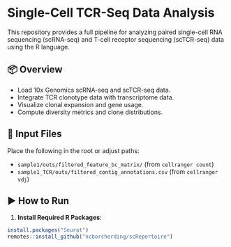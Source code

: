 # Single-Cell TCR-Seq Data Analysis

This repository provides a full pipeline for analyzing paired single-cell RNA sequencing (scRNA-seq) and T-cell receptor sequencing (scTCR-seq) data using the R language.

## 📦 Overview

- Load 10x Genomics scRNA-seq and scTCR-seq data.
- Integrate TCR clonotype data with transcriptome data.
- Visualize clonal expansion and gene usage.
- Compute diversity metrics and clone distributions.

## 📁 Input Files

Place the following in the root or adjust paths:
- `sample1/outs/filtered_feature_bc_matrix/` (from `cellranger count`)
- `sample1_TCR/outs/filtered_contig_annotations.csv` (from `cellranger vdj`)

## ▶️ How to Run

1. **Install Required R Packages**:

```r
install.packages("Seurat")
remotes::install_github("ncborcherding/scRepertoire")
